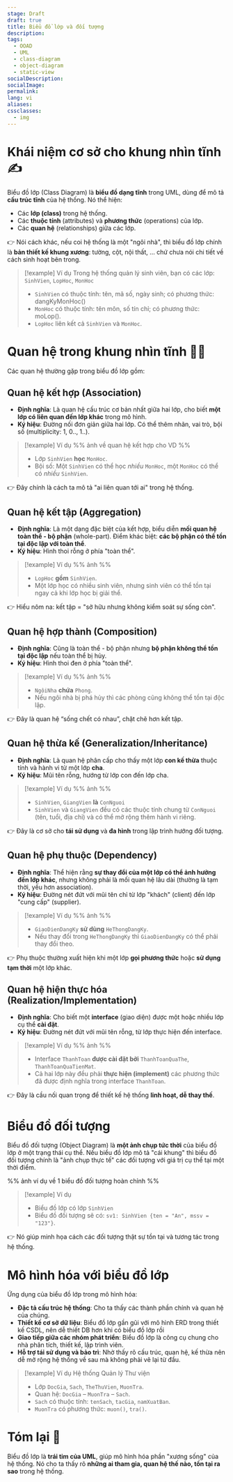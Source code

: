 ```yaml
---
stage: Draft
draft: true
title: Biểu đồ lớp và đối tượng
description:
tags:
  - OOAD
  - UML
  - class-diagram
  - object-diagram
  - static-view
socialDescription:
socialImage:
permalink:
lang: vi
aliases:
cssclasses:
  - img
---
```

# Khái niệm cơ sở cho khung nhìn tĩnh ✍️

Biểu đồ lớp (Class Diagram) là **biểu đồ dạng tĩnh** trong UML, dùng để mô tả **cấu trúc tĩnh** của hệ thống. Nó thể hiện:
- Các **lớp (class)** trong hệ thống.
- Các **thuộc tính** (attributes) và **phương thức** (operations) của lớp.
- Các **quan hệ** (relationships) giữa các lớp.

👉 Nói cách khác, nếu coi hệ thống là một "ngôi nhà", thì biểu đồ lớp chính là **bản thiết kế khung xương**: tường, cột, nội thất, … chứ chưa nói chi tiết về cách sinh hoạt bên trong.

> [!example] Ví dụ
> Trong hệ thống quản lý sinh viên, bạn có các lớp: `SinhVien`, `LopHoc`, `MonHoc`
> - `SinhVien` có thuộc tính: tên, mã số, ngày sinh; có phương thức: dangKyMonHoc()
> - `MonHoc` có thuộc tính: tên môn, số tín chỉ; có phương thức: moLop().
> - `LopHoc` liên kết cả `SinhVien` và `MonHoc`.

# Quan hệ trong khung nhìn tĩnh ⛓️‍💥

Các quan hệ thường gặp trong biểu đồ lớp gồm:

## Quan hệ kết hợp (Association)
- **Định nghĩa**: Là quan hệ cấu trúc cơ bản nhất giữa hai lớp, cho biết **một lớp có liên quan đến lớp khác** trong mô hình.
- **Ký hiệu**: Đường nối đơn giản giữa hai lớp. Có thể thêm nhãn, vai trò, bội số (multiplicity: 1, 0.., 1..).

> [!example] Ví dụ
> %% ảnh về quan hệ kết hợp cho VD %%
> 
> - Lớp `SinhVien` **học** `MonHoc`.
> - Bội số: Một `SinhVien` có thể học _nhiều_ `MonHoc`, một `MonHoc` có thể có _nhiều_ `SinhVien`.

👉 Đây chính là cách ta mô tả "ai liên quan tới ai" trong hệ thống.

## Quan hệ kết tập (Aggregation)
- **Định nghĩa**: Là một dạng đặc biệt của kết hợp, biểu diễn **mối quan hệ toàn thể - bộ phận** (whole-part). Điểm khác biệt: **các bộ phận có thể tồn tại độc lập với toàn thể**.
- **Ký hiệu**: Hình thoi rỗng ở phía "toàn thể".

> [!example] Ví dụ
> %% ảnh %%
> 
> - `LopHoc` **gồm** `SinhVien`.
> - Một lớp học có nhiều sinh viên, nhưng sinh viên có thể tồn tại ngay cả khi lớp học bị giải thể.

👉 Hiểu nôm na: kết tập = "sở hữu nhưng không kiểm soát sự sống còn".

## Quan hệ hợp thành (Composition)
- **Định nghĩa**: Cũng là toàn thể - bộ phận nhưng **bộ phận không thể tồn tại độc lập** nếu toàn thể bị hủy.
- **Ký hiệu**: Hình thoi đen ở phía "toàn thể".

> [!example] Ví dụ
> %% ảnh %%
> 
> - `NgôiNha` **chứa** `Phong`.
> - Nếu ngôi nhà bị phá hủy thì các phòng cũng không thể tồn tại độc lập.

👉 Đây là quan hệ “sống chết có nhau”, chặt chẽ hơn kết tập.

## Quan hệ thừa kế (Generalization/Inheritance)
- **Định nghĩa**: Là quan hệ phân cấp cho thấy một lớp **con kế thừa** thuộc tính và hành vi từ một lớp **cha**.
- **Ký hiệu**: Mũi tên rỗng, hướng từ lớp con đến lớp cha.

> [!example] Ví dụ
> %% ảnh %%
> 
> - `SinhVien`, `GiangVien` **là** `ConNguoi`
> - `SinhVien` và `GiangVien` đều có các thuộc tính chung từ `ConNguoi` (tên, tuổi, địa chỉ) và có thể mở rộng thêm hành vi riêng.

👉 Đây là cơ sở cho **tái sử dụng** và **đa hình** trong lập trình hướng đối tượng.

## Quan hệ phụ thuộc (Dependency)
- **Định nghĩa**: Thể hiện rằng **sự thay đổi của một lớp có thể ảnh hưởng đến lớp khác**, nhưng không phải là mối quan hệ lâu dài (thường là tạm thời, yếu hơn association).
- **Ký hiệu**: Đường nét đứt với mũi tên chỉ từ lớp "khách" (client) đến lớp "cung cấp" (supplier).

> [!example] Ví dụ
> %% ảnh %%
> 
> - `GiaoDienDangKy` **sử dùng** `HeThongDangKy`.
> - Nếu thay đổi trong `HeThongDangKy` thì `GiaoDienDangKy` có thể phải thay đổi theo.

👉 Phụ thuộc thường xuất hiện khi một lớp **gọi phương thức** hoặc **sử dụng tạm thời** một lớp khác.

## Quan hệ hiện thực hóa (Realization/Implementation)
- **Định nghĩa**: Cho biết một **interface** (giao diện) được một hoặc nhiều lớp cụ thể **cài đặt**.
- **Ký hiệu**: Đường nét đứt với mũi tên rỗng, từ lớp thực hiện đến interface.

> [!example] Ví dụ
> %% ảnh %%
> 
> - Interface `ThanhToan` **được cài đặt bởi** `ThanhToanQuaThe`, `ThanhToanQuaTienMat`.
> - Cả hai lớp này đều phải **thực hiện (implement)** các phương thức đã được định nghĩa trong interface `ThanhToan`.

👉 Đây là cầu nối quan trọng để thiết kế hệ thống **linh hoạt, dễ thay thế**.

# Biểu đồ đối tượng 

Biểu đồ đối tượng (Object Diagram) là **một ảnh chụp tức thời** của biểu đồ lớp ở một trạng thái cụ thể. Nếu biểu đồ lớp mô tả "cái khung" thì biểu đồ đối tượng chính là "ảnh chụp thực tế" các đối tượng với giá trị cụ thể tại một thời điểm.

%% ảnh ví dụ về 1 biểu đồ đối tượng hoàn chỉnh %%

> [!example] Ví dụ
> - Biểu đồ lớp có lớp `SinhVien`
> - Biểu đồ đối tượng sẽ có: `sv1: SinhVien {ten = "An", mssv = "123"}`.

👉 Nó giúp minh họa cách các đối tượng thật sự tồn tại và tương tác trong hệ thống.

# Mô hình hóa với biểu đồ lớp

Ứng dụng của biểu đồ lớp trong mô hình hóa:
- **Đặc tả cấu trúc hệ thống**: Cho ta thấy các thành phần chính và quan hệ của chúng.
- **Thiết kế cơ sở dữ liệu**: Biểu đồ lớp gần gũi với mô hình ERD trong thiết kế CSDL, nên dễ thiết DB hơn khi có biểu đồ lớp rồi
- **Giao tiếp giữa các nhóm phát triển**: Biểu đồ lớp là công cụ chung cho nhà phân tích, thiết kế, lập trình viên.
- **Hỗ trợ tái sử dụng và bảo trì**: Nhờ thấy rõ cấu trúc, quan hệ, kế thừa nên dễ mở rộng hệ thống về sau mà không phải vẽ lại từ đầu.

> [!example] Ví dụ
> Hệ thống Quản lý Thư viện
> - Lớp `DocGia`, `Sach`, `TheThuVien`, `MuonTra`.
> - Quan hệ: `DocGia` – `MuonTra` – `Sach`.
> - `Sach` có thuộc tính: `tenSach`, `tacGia`, `namXuatBan`.
> - `MuonTra` có phương thức: `muon()`, `tra()`.

# Tóm lại 🤌

Biểu đồ lớp là **trái tim của UML**, giúp mô hình hóa phần "xương sống" của hệ thống. Nó cho ta thấy rõ **những ai tham gia, quan hệ thế nào, tồn tại ra sao** trong hệ thống.
